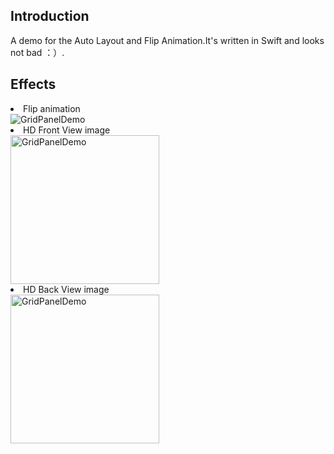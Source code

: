 ## Introduction
A demo for the Auto Layout and Flip Animation.It's written in Swift and looks not bad ：）.




## Effects

<li> Flip animation

<img src="https://raw.githubusercontent.com/JasonZengJ/GridPanelDemo/master/demo.gif" alt="GridPanelDemo" title="GridPanelDemo" style="display:block;">


<li> HD Front View image

<img src="https://raw.githubusercontent.com/JasonZengJ/GridPanelDemo/master/view1.png" alt="GridPanelDemo" width="238" title="GridPanelDemo" style="display:block;">

<li> HD Back View image

<img src="https://raw.githubusercontent.com/JasonZengJ/GridPanelDemo/master/view2.png" alt="GridPanelDemo" width="238" title="GridPanelDemo" style="display:block;">
